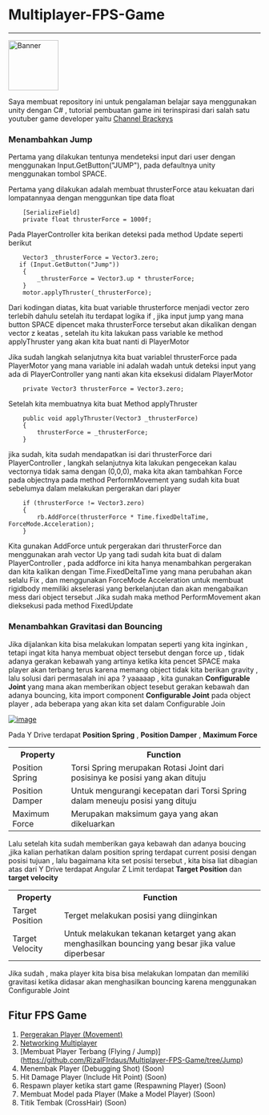 # Multiplayer-FPS-Game
<hr>
<a href="https://ibb.co/tKKkj19"><img src="https://i.ibb.co/2hhmVpT/Banner.jpg" style="width:100px; margin-left:auto; margin-right:auto;" alt="Banner" border="0"></a>


Saya membuat repository ini untuk pengalaman belajar saya menggunakan unity dengan C# , tutorial pembuatan game ini terinspirasi dari salah satu youtuber game developer yaitu [Channel Brackeys](https://www.youtube.com/user/Brackeys)


### Menambahkan Jump

Pertama yang dilakukan tentunya mendeteksi input dari user dengan menggunakan Input.GetButton("JUMP"), pada defaultnya unity menggunakan tombol SPACE.

Pertama yang dilakukan adalah membuat thrusterForce atau kekuatan dari lompatannyaa dengan menggunkan tipe data float

        [SerializeField]
        private float thrusterForce = 1000f;

Pada PlayerController kita berikan deteksi pada method Update seperti berikut

        Vector3 _thrusterForce = Vector3.zero;
       if (Input.GetButton("Jump"))
        {
            _thrusterForce = Vector3.up * thrusterForce;
        }
        motor.applyThruster(_thrusterForce);
 
Dari kodingan diatas, kita buat variable thrusterforce menjadi vector zero terlebih dahulu setelah itu terdapat logika if , jika input jump yang mana button SPACE dipencet maka thrusterForce tersebut akan dikalikan dengan vector z keatas , setelah itu kita lakukan pass variable ke method applyThruster yang akan kita buat nanti di PlayerMotor

Jika sudah langkah selanjutnya kita buat variablel thrusterForce pada PlayerMotor yang mana variable ini adalah wadah untuk deteksi input yang ada di PlayerController yang nanti akan kita eksekusi didalam PlayerMotor
        
        private Vector3 thrusterForce = Vector3.zero;

Setelah kita membuatnya kita buat Method applyThruster
 
        public void applyThruster(Vector3 _thrusterForce)
        {
            thrusterForce = _thrusterForce;
        }

jika sudah, kita sudah mendapatkan isi dari thrusterForce dari PlayerController , langkah selanjutnya kita lakukan pengecekan kalau vectornya tidak sama dengan (0,0,0), maka kita akan tambahkan Force pada objectnya pada method PerformMovement yang sudah kita buat sebelumya dalam melakukan pergerakan dari player

        if (thrusterForce != Vector3.zero)
        {
            rb.AddForce(thrusterForce * Time.fixedDeltaTime, ForceMode.Acceleration);
        }

Kita gunakan AddForce untuk pergerakan dari thrusterForce dan menggunakan arah vector Up yang tadi sudah kita buat di dalam PlayerController , pada addforce ini kita hanya menambahkan pergerakan dan kita kalikan dengan Time.FixedDeltaTime yang mana perubahan akan selalu Fix , dan menggunakan ForceMode Acceleration untuk membuat rigidbody memiliki akselerasi yang berkelanjutan dan akan mengabaikan mess dari object tersebut .Jika sudah maka method PerformMovement akan dieksekusi pada method FixedUpdate


### Menambahkan Gravitasi dan Bouncing

Jika dijalankan kita bisa melakukan lompatan seperti yang kita inginkan , tetapi ingat kita hanya membuat object tersebut dengan force up , tidak adanya gerakan kebawah yang artinya ketika kita pencet SPACE maka player akan terbang terus karena memang object tidak kita berikan gravity , lalu solusi dari permasalah ini apa ? 
yaaaaap , kita gunakan <b>Configurable Joint</b> yang mana akan memberikan object tesebut gerakan kebawah dan adanya bouncing, kita import component <b>Configurable Joint</b> pada object player , ada beberapa yang akan kita set dalam Configurable Join

<a href="https://imgbb.com/"><img src="https://i.ibb.co/J7XTCmy/image.png" alt="image" border="0"></a>

Pada Y Drive terdapat <b>Position Spring</b> , <b>Position Damper</b> , <b>Maximum Force</b>

<table width:"100%";>
    <tr>
        <th>Property</th>
        <th>Function</th>
    </tr>
    <tr>
        <td>Position Spring</td>
        <td>Torsi Spring merupakan Rotasi Joint dari posisinya ke posisi yang akan dituju</td>
    </tr>
    <tr>
        <td>Position Damper</td>
        <td>Untuk mengurangi kecepatan dari Torsi Spring dalam meneuju posisi yang dituju</td>
    </tr>
     <tr>
        <td>Maximum Force</td>
        <td>Merupakan maksimum gaya yang akan dikeluarkan</td>
    </tr>
</table>

Lalu setelah kita sudah memberikan gaya kebawah dan adanya boucing ,jika kalian perhatikan dalam position spring terdapat current posisi dengan posisi tujuan , lalu bagaimana kita set posisi tersebut , kita bisa liat dibagian atas dari Y Drive terdapat Angular Z Limit terdapat <b>Target Position</b> dan <b>target velocity</b>

<table width:"100%";>
    <tr>
        <th>Property</th>
        <th>Function</th>
    </tr>
    <tr>
        <td>Target Position</td>
        <td>Terget melakukan posisi yang diinginkan</td>
    </tr>
    <tr>
        <td>Target Velocity</td>
        <td>Untuk melakukan tekanan ketarget yang akan menghasilkan bouncing yang besar jika value diperbesar</td>
    </tr>
</table>

Jika sudah , maka player kita bisa bisa melakukan lompatan dan memiliki gravitasi ketika didasar akan menghasilkan bouncing karena menggunakan Configurable Joint



## Fitur FPS Game
  1. [Pergerakan Player (Movement)](https://github.com/RizalFIrdaus/Multiplayer-FPS-Game/tree/Movement-Player)
  2. [Networking Multiplayer](https://github.com/RizalFIrdaus/Multiplayer-FPS-Game/tree/Networking)
  3. [Membuat Player Terbang (Flying / Jump)] (https://github.com/RizalFIrdaus/Multiplayer-FPS-Game/tree/Jump)
  4. Menembak Player (Debugging Shot) (Soon)
  5. Hit Damage Player (Include Hit Point) (Soon)
  6. Respawn player ketika start game (Respawning Player) (Soon)
  7. Membuat Model pada Player (Make a Model Player) (Soon)
  8. Titik Tembak (CrossHair) (Soon)
  
